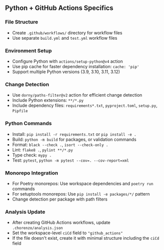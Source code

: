 ## Python + GitHub Actions Specifics

### File Structure
- Create `.github/workflows/` directory for workflow files
- Use separate `build.yml` and `test.yml` workflow files

### Environment Setup
- Configure Python with `actions/setup-python@v4` action
- Use pip cache for faster dependency installation: `cache: 'pip'`
- Support multiple Python versions (3.9, 3.10, 3.11, 3.12)

### Change Detection
- Use `dorny/paths-filter@v2` action for efficient change detection
- Include Python extensions: `**/*.py`
- Include dependency files: `requirements*.txt`, `pyproject.toml`, `setup.py`, `Pipfile`

### Python Commands
- Install: `pip install -r requirements.txt` or `pip install -e .`
- Build: `python -m build` for packages, or validation commands
- Format: `black --check .`, `isort --check-only .`
- Lint: `flake8 .`, `pylint **/*.py`
- Type check: `mypy .`
- Test: `pytest`, `python -m pytest --cov=. --cov-report=xml`

### Monorepo Integration
- For Poetry monorepos: Use workspace dependencies and `poetry run` commands
- For setuptools monorepos: Use `pip install -e packages/*/` pattern
- Change detection per package with path filters

### Analysis Update
- After creating GitHub Actions workflows, update `.chorenzo/analysis.json`
- Set the workspace-level `ciCd` field to `"github_actions"`
- If the file doesn't exist, create it with minimal structure including the `ciCd` field